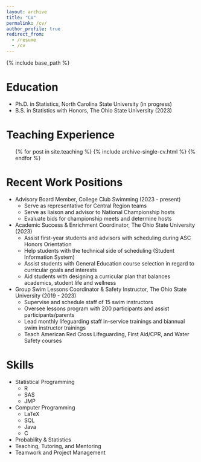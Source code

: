 ```yaml
---
layout: archive
title: "CV"
permalink: /cv/
author_profile: true
redirect_from:
  - /resume
  - /cv
---
```


{% include base_path %}

Education
======
* Ph.D. in Statistics, North Carolina State University (in progress)
* B.S. in Statistics with Honors, The Ohio State University (2023)

<!---
Research Experience
======
--->
  
<!---
Publications
======
  <ul>{% for post in site.publications %}
    {% include archive-single-cv.html %}
  {% endfor %}</ul>
  
Talks
======
  <ul>{% for post in site.talks %}
    {% include archive-single-talk-cv.html %}
  {% endfor %}</ul>

--->
  
Teaching Experience
======
  <ul>{% for post in site.teaching %}
    {% include archive-single-cv.html %}
  {% endfor %}</ul>

Recent Work Positions
======
* Advisory Board Member, College Club Swimming (2023 - present)
  * Serve as representative for Central Region teams
  * Serve as liaison and advisor to National Championship hosts
  * Evaluate bids for championship meets and determine hosts
* Academic Success & Enrichment Coordinator, The Ohio State University (2023)
  * Assist first-year students and advisors with scheduling during ASC Honors Orientation
  * Help students with the technical side of scheduling (Student Information System)
  * Assist students with General Education course selection in regard to curricular goals and interests
  * Aid students with designing a curricular plan that balances academics, student life and wellness
 * Group Swim Lessons Coordinator & Safety Instructor, The Ohio State University (2019 - 2023)
   * Supervise and schedule staff of 15 swim instructors
   * Oversee lessons program with 200 participants and assist participants/parents
   * Lead monthly lifeguarding staff in-service trainings and biannual swim instructor trainings
   * Teach American Red Cross Lifeguarding, First Aid/CPR, and Water Safety courses

Skills
======
* Statistical Programming
  * R
  * SAS
  * JMP
* Computer Programming
  * LaTeX
  * SQL
  * Java
  * C
* Probability & Statistics
* Teaching, Tutoring, and Mentoring
* Teamwork and Project Management
  

  

